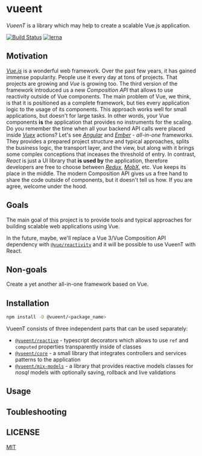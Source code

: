 # vueent

_VueenT_ is a library which may help to create a scalable Vue.js application.

[![Build Status](https://travis-ci.com/vueent/vueent.svg?branch=main)](https://travis-ci.com/vueent/vueent) [![lerna](https://img.shields.io/badge/maintained%20with-lerna-cc00ff.svg)](https://lerna.js.org/)

## Motivation

[_Vue.js_](https://vuejs.org/) is a wonderful web framework. Over the past few years, it has gained immense popularity. People use it every day at tons of projects. That projects are growing and _Vue_ is growing too. The third version of the framework introduced us a new _Composition API_ that allows to use reactivity outside of Vue components. The main problem of Vue, we think, is that it is positioned as a complete framework, but ties every application logic to the usage of its components. This approach works well for small applications, but doesn't for large tasks. In other words, your Vue components **is** the application that provides no instruments for the scaling. Do you remember the time when all your backend API calls were placed inside [_Vuex_](https://vuex.vuejs.org/) actions? Let's see [_Angular_](https://angular.io/) and [_Ember_](https://emberjs.com/) - _all-in-one_ frameworks. They provides a prepared project structure and typical approaches, splits the business logic, the transport layer, and the view, but along with it brings some complex conceptions that inceases the threshold of entry. In contrast, _React_ is just a UI library that **is used by** the application, therefore developers are free to choose between [_Redux_](https://redux.js.org/), [_MobX_](https://mobx.js.org/), etc. Vue keeps its place in the middle. The modern Composition API gives us a free hand to share the code outside of components, but it doesn't tell us how. If you are agree, welcome under the hood.

## Goals

The main goal of this project is to provide tools and typical approaches for building scalable web applications using Vue.

In the future, maybe, we'll replace a Vue 3/Vue Composition API dependency with [`@vue/reactivity`](https://www.npmjs.com/package/@vue/reactivity) and it will be possible to use VueenT with React.

## Non-goals

Create a yet another all-in-one framework based on Vue.

## Installation

```sh
npm install -D @vueent/<package_name>
```

VueenT consists of three independent parts that can be used separately:

- [`@vueent/reactive`](./packages/reactive/README) - typescript decorators which allows to use `ref` and `computed` properties transparently inside of classes
- [`@vueent/core`](./packages/core/README) - a small library that integrates controllers and services patterns to the application
- [`@vueent/mix-models`](./packages/mix-models/README) - a library that provides reactive models classes for _nosql_ models with optionally saving, rollback and live validations

## Usage

## Toubleshooting

## LICENSE

[MIT](./LICENSE)
